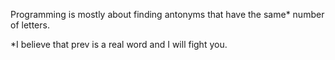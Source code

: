 Programming is mostly about finding antonyms that have the same* number of letters.

*I believe that prev is a real word and I will fight you.
